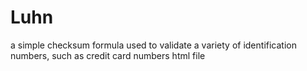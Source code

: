 # Luhn
a simple checksum formula used to validate a variety of identification numbers, such as credit card numbers
html file
